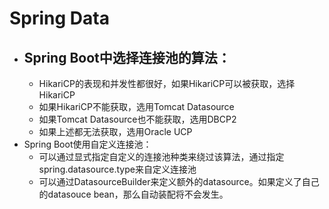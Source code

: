 # Spring Data
- ## Spring Boot中选择连接池的算法：
  - HikariCP的表现和并发性都很好，如果HikariCP可以被获取，选择HikariCP
  - 如果HikariCP不能获取，选用Tomcat Datasource
  - 如果Tomcat Datasource也不能获取，选用DBCP2
  - 如果上述都无法获取，选用Oracle UCP
- Spring Boot使用自定义连接池：
  - 可以通过显式指定自定义的连接池种类来绕过该算法，通过指定spring.datasource.type来自定义连接池
  - 可以通过DatasourceBuilder来定义额外的datasource。如果定义了自己的datasouce bean，那么自动装配将不会发生。